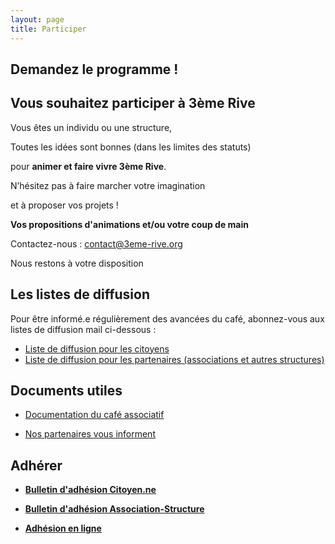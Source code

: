 ```yaml
---
layout: page
title: Participer
---
```

## **Demandez le programme !**



## Vous souhaitez participer à 3ème Rive

Vous êtes un individu ou une structure,

Toutes les idées sont bonnes (dans les limites des statuts)

pour **animer et faire vivre 3ème Rive**.

N’hésitez pas à faire marcher votre imagination

et à proposer vos projets !

**Vos propositions d'animations et/ou votre coup de main**

Contactez-nous : [contact@3eme-rive.org](contact@3eme-rive.org)

Nous restons à votre disposition

## Les listes de diffusion

Pour être informé.e régulièrement des avancées du café, abonnez-vous aux listes de diffusion mail ci-dessous : 

* [Liste de diffusion pour les citoyens](https://framalistes.org/sympa/subscribe/3eme-rive-sympa-citoyens)
* [Liste de diffusion pour les partenaires (associations et autres structures)](https://framalistes.org/sympa/subscribe/3eme-rive-sympa-partenaires)



## Documents utiles

* [Documentation du café associatif](https://nuage.epinal-en-transition.fr/index.php/s/irzS0lolsFee9B1)
* [Nos partenaires vous informent](https://annuel.framapad.org/p/nos-partenaires-vous-informent---20181112) 

  [](https://annuel.framapad.org/p/nos-partenaires-vous-informent---20181112)

## **Adhérer**

* **[](https://nuage.epinal-en-transition.fr/index.php/s/DoG3MG1PuVhm6A8)[Bulletin d'adhésion Citoyen.ne](https://nuage.epinal-en-transition.fr/index.php/s/DoG3MG1PuVhm6A8)[](https://nuage.epinal-en-transition.fr/index.php/s/1AhM8LErnKJp35y)**
* **[Bulletin d'adhésion Association-Structure](https://nuage.epinal-en-transition.fr/index.php/s/1AhM8LErnKJp35y)**


* **[Adhésion en ligne](https://www.helloasso.com/associations/3eme-rive-cafe-associatif/adhesions/adhesions-2020)**

